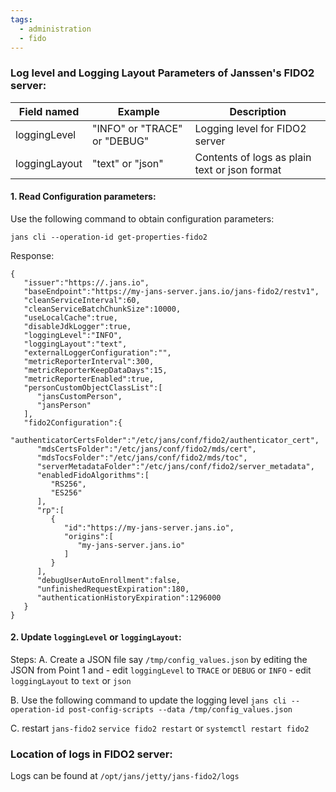 ```yaml
---
tags:
  - administration
  - fido
---
```


### Log level and Logging Layout Parameters of Janssen's FIDO2 server:

| Field named | Example | Description|
|--|--|--|
|loggingLevel | "INFO" or "TRACE" or "DEBUG" | Logging level for FIDO2 server|
|loggingLayout |"text" or "json" |Contents of logs as plain text or json format|

#### 1. Read Configuration parameters:

Use the following command to obtain configuration parameters:

`jans cli --operation-id get-properties-fido2`

Response:
```
{
   "issuer":"https://.jans.io",
   "baseEndpoint":"https://my-jans-server.jans.io/jans-fido2/restv1",
   "cleanServiceInterval":60,
   "cleanServiceBatchChunkSize":10000,
   "useLocalCache":true,
   "disableJdkLogger":true,
   "loggingLevel":"INFO",
   "loggingLayout":"text",
   "externalLoggerConfiguration":"",
   "metricReporterInterval":300,
   "metricReporterKeepDataDays":15,
   "metricReporterEnabled":true,
   "personCustomObjectClassList":[
      "jansCustomPerson",
      "jansPerson"
   ],
   "fido2Configuration":{
      "authenticatorCertsFolder":"/etc/jans/conf/fido2/authenticator_cert",
      "mdsCertsFolder":"/etc/jans/conf/fido2/mds/cert",
      "mdsTocsFolder":"/etc/jans/conf/fido2/mds/toc",
      "serverMetadataFolder":"/etc/jans/conf/fido2/server_metadata",
      "enabledFidoAlgorithms":[
         "RS256",
         "ES256"
      ],
      "rp":[
         {
            "id":"https://my-jans-server.jans.io",
            "origins":[
               "my-jans-server.jans.io"
            ]
         }
      ],
      "debugUserAutoEnrollment":false,
      "unfinishedRequestExpiration":180,
      "authenticationHistoryExpiration":1296000
   }
}

```

#### 2. Update `loggingLevel` or `loggingLayout`:
  Steps:
  A. Create a JSON file say `/tmp/config_values.json` by editing the JSON from Point 1 and
     - edit `loggingLevel` to `TRACE` or `DEBUG` or `INFO`
     - edit `loggingLayout` to `text` or `json`

  B. Use the following command to update the logging level
  `jans cli --operation-id post-config-scripts --data /tmp/config_values.json`

  C. restart `jans-fido2`
     `service fido2 restart` or `systemctl restart fido2`

### Location of logs in FIDO2 server:

Logs can be found at `/opt/jans/jetty/jans-fido2/logs`
